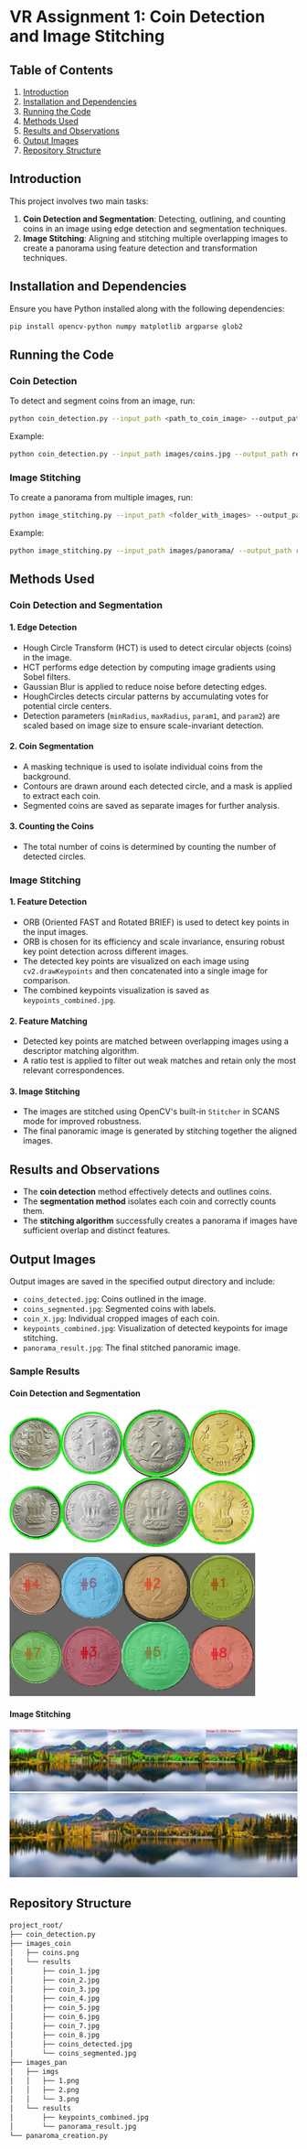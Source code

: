 # VR Assignment 1: Coin Detection and Image Stitching

## Table of Contents
1. [Introduction](#introduction)
2. [Installation and Dependencies](#installation-and-dependencies)
3. [Running the Code](#running-the-code)
4. [Methods Used](#methods-used)
5. [Results and Observations](#results-and-observations)
6. [Output Images](#output-images)
7. [Repository Structure](#repository-structure)

## Introduction
This project involves two main tasks:
1. **Coin Detection and Segmentation**: Detecting, outlining, and counting coins in an image using edge detection and segmentation techniques.
2. **Image Stitching**: Aligning and stitching multiple overlapping images to create a panorama using feature detection and transformation techniques.

## Installation and Dependencies
Ensure you have Python installed along with the following dependencies:
```sh
pip install opencv-python numpy matplotlib argparse glob2
```

## Running the Code
### Coin Detection
To detect and segment coins from an image, run:
```sh
python coin_detection.py --input_path <path_to_coin_image> --output_path <output_directory>
```
Example:
```sh
python coin_detection.py --input_path images/coins.jpg --output_path results/
```

### Image Stitching
To create a panorama from multiple images, run:
```sh
python image_stitching.py --input_path <folder_with_images> --output_path <output_directory>
```
Example:
```sh
python image_stitching.py --input_path images/panorama/ --output_path results/
```

## Methods Used
### Coin Detection and Segmentation

#### 1. Edge Detection
- Hough Circle Transform (HCT) is used to detect circular objects (coins) in the image.
- HCT performs edge detection by computing image gradients using Sobel filters.
- Gaussian Blur is applied to reduce noise before detecting edges.
- HoughCircles detects circular patterns by accumulating votes for potential circle centers.
- Detection parameters (`minRadius`, `maxRadius`, `param1`, and `param2`) are scaled based on image size to ensure scale-invariant detection.

#### 2. Coin Segmentation
- A masking technique is used to isolate individual coins from the background.
- Contours are drawn around each detected circle, and a mask is applied to extract each coin.
- Segmented coins are saved as separate images for further analysis.

#### 3. Counting the Coins
- The total number of coins is determined by counting the number of detected circles.


### Image Stitching

#### 1. Feature Detection
- ORB (Oriented FAST and Rotated BRIEF) is used to detect key points in the input images.
- ORB is chosen for its efficiency and scale invariance, ensuring robust key point detection across different images.
- The detected key points are visualized on each image using `cv2.drawKeypoints` and then concatenated into a single image for comparison.
- The combined keypoints visualization is saved as `keypoints_combined.jpg`.

#### 2. Feature Matching
- Detected key points are matched between overlapping images using a descriptor matching algorithm.
- A ratio test is applied to filter out weak matches and retain only the most relevant correspondences.

#### 3. Image Stitching
- The images are stitched using OpenCV's built-in `Stitcher` in SCANS mode for improved robustness.
- The final panoramic image is generated by stitching together the aligned images.


## Results and Observations
- The **coin detection** method effectively detects and outlines coins.
- The **segmentation method** isolates each coin and correctly counts them.
- The **stitching algorithm** successfully creates a panorama if images have sufficient overlap and distinct features.

## Output Images
Output images are saved in the specified output directory and include:
- `coins_detected.jpg`: Coins outlined in the image.
- `coins_segmented.jpg`: Segmented coins with labels.
- `coin_X.jpg`: Individual cropped images of each coin.
- `keypoints_combined.jpg`: Visualization of detected keypoints for image stitching.
- `panorama_result.jpg`: The final stitched panoramic image.

### Sample Results
#### Coin Detection and Segmentation
![Coins Detected](images_coin/results/coins_detected.jpg)
![Coins Segmented](images_coin/results/coins_segmented.jpg)

#### Image Stitching
![Keypoints Combined](images_pan/results/keypoints_combined.jpg)
![Panorama Result](images_pan/results/panorama_result.jpg)

## Repository Structure
```
project_root/
├── coin_detection.py
├── images_coin
│   ├── coins.png
│   └── results
│       ├── coin_1.jpg
│       ├── coin_2.jpg
│       ├── coin_3.jpg
│       ├── coin_4.jpg
│       ├── coin_5.jpg
│       ├── coin_6.jpg
│       ├── coin_7.jpg
│       ├── coin_8.jpg
│       ├── coins_detected.jpg
│       └── coins_segmented.jpg
├── images_pan
│   ├── imgs
│   │   ├── 1.png
│   │   ├── 2.png
│   │   └── 3.png
│   └── results
│       ├── keypoints_combined.jpg
│       └── panorama_result.jpg
└── panaroma_creation.py

```
